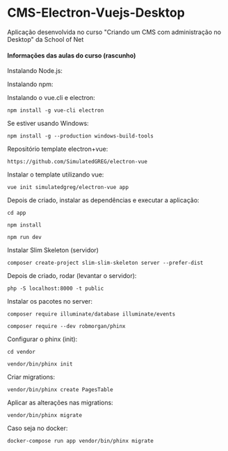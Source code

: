 # CMS-Electron-Vuejs-Desktop
Aplicação desenvolvida no curso "Criando um CMS com administração no Desktop" da School of Net


#### Informações das aulas do curso (rascunho)

Instalando Node.js:

Instalando npm:

Instalando o vue.cli e electron:

``npm install -g vue-cli electron``

Se estiver usando Windows:

``npm install -g --production windows-build-tools``

Repositório template electron+vue:

``https://github.com/SimulatedGREG/electron-vue``

Instalar o template utilizando vue:

``vue init simulatedgreg/electron-vue app``

Depois de criado, instalar as dependências e executar a aplicação:

``cd app``

``npm install``

``npm run dev``

Instalar Slim Skeleton (servidor)

``composer create-project slim-slim-skeleton server --prefer-dist``

Depois de criado, rodar (levantar o servidor):

``php -S localhost:8000 -t public``

Instalar os pacotes no server:

``composer require illuminate/database illuminate/events``

``composer require --dev robmorgan/phinx``

Configurar o phinx (init):

``cd vendor``

``vendor/bin/phinx init``

Criar migrations:

``vendor/bin/phinx create PagesTable``

Aplicar as alterações nas migrations:

``vendor/bin/phinx migrate``

Caso seja no docker:

``docker-compose run app vendor/bin/phinx migrate``